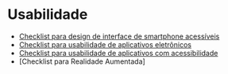 # Usabilidade

* [Checklist para design de interface de smartphone acessíveis](https://github.com/GabrielMarquesdaSilva/Catalogo-de-Tecnicas-de-Checklist/blob/Usabilidade/Checklist%20para%20design%20de%20interface%20de%20smartphone%20acess%C3%ADveis.md)
* [Checklist para usabilidade de aplicativos eletrônicos](https://github.com/GabrielMarquesdaSilva/Catalogo-de-Tecnicas-de-Checklist/blob/Usabilidade/Checklist%20para%20usabilidade%20de%20aplicativos%20eletr%C3%B4nicos%20.md)
* [Checklist para usabilidade de aplicativos com acessibilidade](https://github.com/GabrielMarquesdaSilva/Catalogo-de-Tecnicas-de-Checklist/blob/Usabilidade/Checklist%20para%20usabilidade%20de%20aplicativos%20com%20acessibilidade.md)
* [Checklist para Realidade Aumentada]
